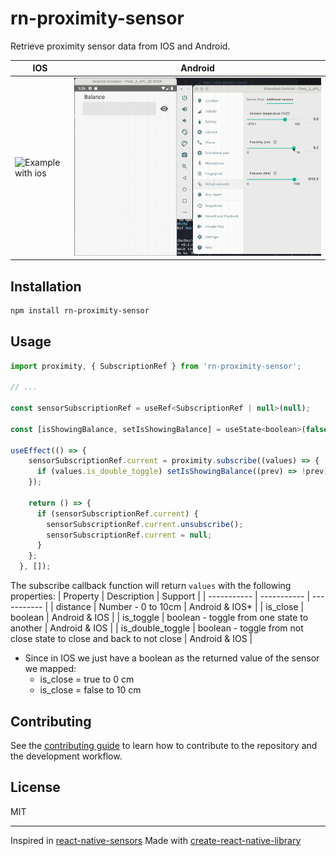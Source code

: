 # rn-proximity-sensor

Retrieve proximity sensor data from IOS and Android.

| IOS         | Android           |
| -----------      | -----------           |
| ![Example with ios](https://raw.githubusercontent.com/kibolho/react-native-proximity-sensor/HEAD/.github/assets/ProximitySensorIOS.gif)         | ![Example with android](https://raw.githubusercontent.com/kibolho/react-native-proximity-sensor/HEAD/.github/assets/ProximitySensorAndroid.gif)  |

## Installation

```sh
npm install rn-proximity-sensor
```

## Usage

```js
import proximity, { SubscriptionRef } from 'rn-proximity-sensor';

// ...

const sensorSubscriptionRef = useRef<SubscriptionRef | null>(null);

const [isShowingBalance, setIsShowingBalance] = useState<boolean>(false);

useEffect(() => {
    sensorSubscriptionRef.current = proximity.subscribe((values) => {
      if (values.is_double_toggle) setIsShowingBalance((prev) => !prev);
    });

    return () => {
      if (sensorSubscriptionRef.current) {
        sensorSubscriptionRef.current.unsubscribe();
        sensorSubscriptionRef.current = null;
      }
    };
  }, []);
```

The subscribe callback function will return ```values``` with the following properties:
| Property         | Description           | Support        |
| -----------      | -----------           | -----------    |
| distance         | Number - 0 to 10cm    | Android & IOS* |
| is_close         | boolean               | Android & IOS  |
| is_toggle        | boolean - toggle from one state to another              | Android & IOS  |
| is_double_toggle | boolean - toggle from not close state to close and back to not close              | Android & IOS  |

* Since in IOS we just have a boolean as the returned value of the sensor we mapped:
  - is_close = true to 0 cm
  - is_close = false to 10 cm

## Contributing

See the [contributing guide](CONTRIBUTING.md) to learn how to contribute to the repository and the development workflow.

## License

MIT

---

Inspired in [react-native-sensors](https://www.npmjs.com/package/react-native-sensors)
Made with [create-react-native-library](https://github.com/callstack/react-native-builder-bob)

